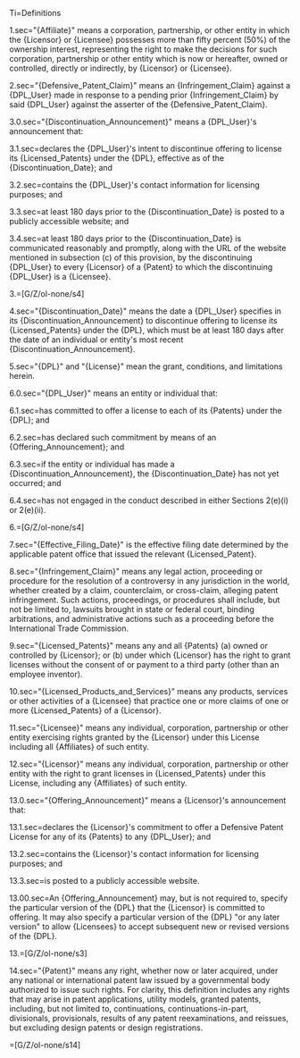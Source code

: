 Ti=Definitions

1.sec="{Affiliate}" means a corporation, partnership, or other entity in which the {Licensor} or {Licensee} possesses more than fifty percent (50%) of the ownership interest, representing the right to make the decisions for such corporation, partnership or other entity which is now or hereafter, owned or controlled, directly or indirectly, by {Licensor} or {Licensee}.

2.sec="{Defensive_Patent_Claim}" means an {Infringement_Claim} against a {DPL_User} made in response to a pending prior {Infringement_Claim} by said {DPL_User} against the asserter of the {Defensive_Patent_Claim}.

3.0.sec="{Discontinuation_Announcement}" means a {DPL_User}'s announcement that:

3.1.sec=declares the {DPL_User}'s intent to discontinue offering to license its {Licensed_Patents} under the {DPL}, effective as of the {Discontinuation_Date}; and

3.2.sec=contains the {DPL_User}'s contact information for licensing purposes; and

3.3.sec=at least 180 days prior to the {Discontinuation_Date} is posted to a publicly accessible website; and

3.4.sec=at least 180 days prior to the {Discontinuation_Date} is communicated reasonably and promptly, along with the URL of the website mentioned in subsection (c) of this provision, by the discontinuing {DPL_User} to every {Licensor} of a {Patent} to which the discontinuing {DPL_User} is a {Licensee}.

3.=[G/Z/ol-none/s4]

4.sec="{Discontinuation_Date}" means the date a {DPL_User} specifies in its {Discontinuation_Announcement} to discontinue offering to license its {Licensed_Patents} under the {DPL}, which must be at least 180 days after the date of an individual or entity's most recent {Discontinuation_Announcement}.

5.sec="{DPL}" and "{License}" mean the grant, conditions, and limitations herein.

6.0.sec="{DPL_User}" means an entity or individual that:

6.1.sec=has committed to offer a license to each of its {Patents} under the {DPL}; and

6.2.sec=has declared such commitment by means of an {Offering_Announcement}; and

6.3.sec=if the entity or individual has made a {Discontinuation_Announcement}, the {Discontinuation_Date} has not yet occurred; and

6.4.sec=has not engaged in the conduct described in either Sections 2(e)(i) or 2(e)(ii).

6.=[G/Z/ol-none/s4]

7.sec="{Effective_Filing_Date}" is the effective filing date determined by the applicable patent office that issued the relevant {Licensed_Patent}.

8.sec="{Infringement_Claim}" means any legal action, proceeding or procedure for the resolution of a controversy in any jurisdiction in the world, whether created by a claim, counterclaim, or cross-claim, alleging patent infringement. Such actions, proceedings, or procedures shall include, but not be limited to, lawsuits brought in state or federal court, binding arbitrations, and administrative actions such as a proceeding before the International Trade Commission.

9.sec="{Licensed_Patents}" means any and all {Patents} (a) owned or controlled by {Licensor}; or (b) under which {Licensor} has the right to grant licenses without the consent of or payment to a third party (other than an employee inventor).

10.sec="{Licensed_Products_and_Services}" means any products, services or other activities of a {Licensee} that practice one or more claims of one or more {Licensed_Patents} of a {Licensor}.

11.sec="{Licensee}" means any individual, corporation, partnership or other entity exercising rights granted by the {Licensor} under this License including all {Affiliates} of such entity.

12.sec="{Licensor}" means any individual, corporation, partnership or other entity with the right to grant licenses in {Licensed_Patents} under this License, including any {Affiliates} of such entity.

13.0.sec="{Offering_Announcement}" means a {Licensor}'s announcement that:

13.1.sec=declares the {Licensor}'s commitment to offer a Defensive Patent License for any of its {Patents} to any {DPL_User}; and

13.2.sec=contains the {Licensor}'s contact information for licensing purposes; and

13.3.sec=is posted to a publicly accessible website.

13.00.sec=An {Offering_Announcement} may, but is not required to, specify the particular version of the {DPL} that the {Licensor} is committed to offering. It may also specify a particular version of the {DPL} "or any later version" to allow {Licensees} to accept subsequent new or revised versions of the {DPL}.

13.=[G/Z/ol-none/s3]

14.sec="{Patent}" means any right, whether now or later acquired, under any national or international patent law issued by a governmental body authorized to issue such rights. For clarity, this definition includes any rights that may arise in patent applications, utility models, granted patents, including, but not limited to, continuations, continuations-in-part, divisionals, provisionals, results of any patent reexaminations, and reissues, but excluding design patents or design registrations.

=[G/Z/ol-none/s14]
